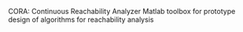 CORA: Continuous Reachability Analyzer
Matlab toolbox for prototype design of algorithms for reachability analysis